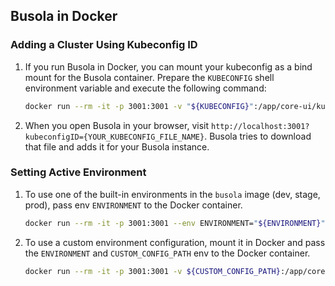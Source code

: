 ## Busola in Docker

### Adding a Cluster Using Kubeconfig ID

1. If you run Busola in Docker, you can mount your kubeconfig as a bind mount for the Busola container. Prepare the `KUBECONFIG` shell environment variable and execute the following command:

   ```bash
   docker run --rm -it -p 3001:3001 -v "${KUBECONFIG}":/app/core-ui/kubeconfig/$(basename "${KUBECONFIG}") --pid=host --name busola europe-docker.pkg.dev/kyma-project/prod/busola:latest
   ```

2. When you open Busola in your browser, visit `http://localhost:3001?kubeconfigID={YOUR_KUBECONFIG_FILE_NAME}`. Busola tries to download that file and adds it for your Busola instance.

### Setting Active Environment

1. To use one of the built-in environments in the `busola` image (dev, stage, prod), pass env `ENVIRONMENT` to the Docker container.

   ```bash
   docker run --rm -it -p 3001:3001 --env ENVIRONMENT="${ENVIRONMENT}" --pid=host --name busola europe-docker.pkg.dev/kyma-project/prod/busola:latest
   ```

2. To use a custom environment configuration, mount it in Docker and pass the `ENVIRONMENT` and `CUSTOM_CONFIG_PATH` env to the Docker container.
   ```bash
   docker run --rm -it -p 3001:3001 -v ${CUSTOM_CONFIG_PATH}:/app/core-ui/environments/ --env ENVIRONMENT="${ENVIRONMENT}" --pid=host --name busola europe-docker.pkg.dev/kyma-project/prod/busola:latest
   ```
